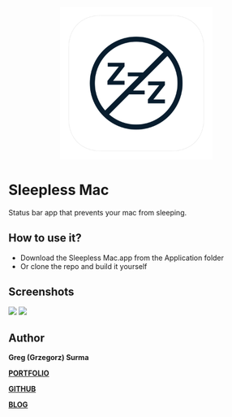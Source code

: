 <h3 align="center">
  <img src="Assets/sleepless_mac_icon_web.png" width="300">
</h3>


# Sleepless Mac
Status bar app that prevents your mac from sleeping.

## How to use it?
* Download the Sleepless Mac.app from the Application folder
* Or clone the repo and build it yourself

## Screenshots
![](Assets/screenshot_1.png)
![](Assets/screenshot_2.png)

## Author

**Greg (Grzegorz) Surma**

[**PORTFOLIO**](https://gsurma.github.io)

[**GITHUB**](https://github.com/gsurma)

[**BLOG**](https://medium.com/@gsurma)


